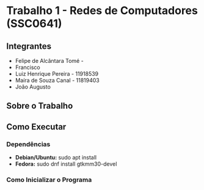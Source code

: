 # Trabalho 1 - Redes de Computadores (SSC0641)

## Integrantes

- Felipe de Alcântara Tomé - 
- Francisco
- Luiz Henrique Pereira - 11918539
- Maíra de Souza Canal - 11819403
- João Augusto

## Sobre o Trabalho

## Como Executar

### Dependências
- **Debian/Ubuntu:** sudo apt install 
- **Fedora:** sudo dnf install gtkmm30-devel

### Como Inicializar o Programa
